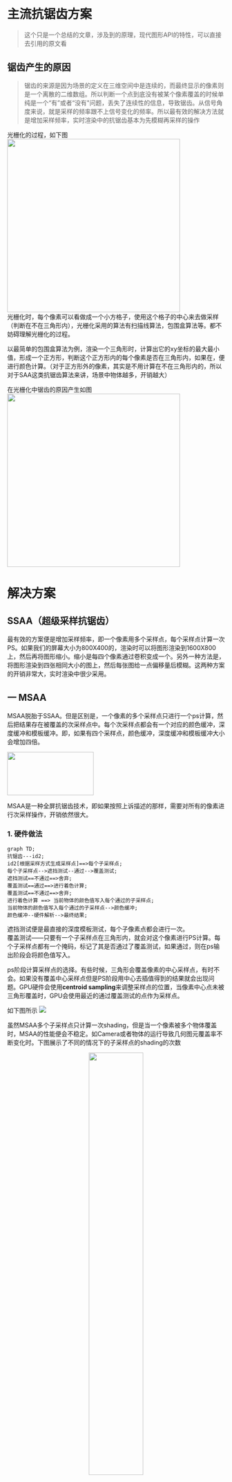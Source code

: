 # 主流抗锯齿方案
> 这个只是一个总结的文章，涉及到的原理，现代图形API的特性，可以直接去引用的原文看
## 锯齿产生的原因
> 锯齿的来源是因为场景的定义在三维空间中是连续的，而最终显示的像素则是一个离散的二维数组。所以判断一个点到底没有被某个像素覆盖的时候单纯是一个“有”或者“没有"问题，丢失了连续性的信息，导致锯齿。从信号角度来说，就是采样的频率跟不上信号变化的频率。所以最有效的解决方法就是增加采样频率，实时渲染中的抗锯齿基本为先模糊再采样的操作     

光栅化的过程，如下图   
<img src=https://learnopengl-cn.github.io/img/04/11/anti_aliasing_rasterization.png width=400 height=400/>   
光栅化时，每个像素可以看做成一个小方格子，使用这个格子的中心来去做采样（判断在不在三角形内），光栅化采用的算法有扫描线算法，包围盒算法等。都不妨碍理解光栅化的过程。

以最简单的包围盒算法为例，渲染一个三角形时，计算出它的xy坐标的最大最小值，形成一个正方形，判断这个正方形内的每个像素是否在三角形内，如果在，便进行颜色计算。（对于正方形外的像素，其实是不用计算在不在三角形内的，所以对于SAA这类抗锯齿算法来讲，场景中物体越多，开销越大）

在光栅化中锯齿的原因产生如图  
<img src=https://pic1.zhimg.com/v2-e8fb6df391da080aae6fcb843fe5f76c_r.jpg width=400 height=400/>  

# 解决方案
## SSAA（超级采样抗锯齿）  
  最有效的方案便是增加采样频率，即一个像素用多个采样点，每个采样点计算一次PS。如果我们的屏幕大小为800X400的，渲染时可以将图形渲染到1600X800上，然后再将图形缩小。缩小是每四个像素通过卷积变成一个。另外一种方法是，将图形渲染到四张相同大小的图上，然后每张图给一点偏移量后模糊。这两种方案的开销非常大，实时渲染中很少采用。
## 一 MSAA

MSAA脱胎于SSAA。但是区别是，一个像素的多个采样点只进行一个ps计算，然后把结果存在被覆盖的次采样点中。每个次采样点都会有一个对应的颜色缓冲，深度缓冲和模板缓冲。即，如果有四个采样点，颜色缓冲，深度缓冲和模板缓冲大小会增加四倍。

<img src=https://learnopengl-cn.github.io/img/04/11/anti_aliasing_sample_points.png width=200 height=100/>  
 
MSAA是一种全屏抗锯齿技术，即如果按照上诉描述的那样，需要对所有的像素进行次采样操作，开销依然很大。

### 1. 硬件做法
```mermaid
graph TD;
抗锯齿---id2;  
id2[根据采样方式生成采样点]==>每个子采样点;
每个子采样点-->遮挡测试--通过-->覆盖测试;
遮挡测试==不通过==>舍弃;
覆盖测试==通过==>进行着色计算;   
覆盖测试==不通过==>舍弃; 
进行着色计算 ==> 当前物体的颜色值写入每个通过的子采样点;    
当前物体的颜色值写入每个通过的子采样点-->颜色缓冲;
颜色缓冲--硬件解析-->最终结果;
```
遮挡测试便是最直接的深度模板测试，每个子像素点都会进行一次。  
覆盖测试——只要有一个子采样点在三角形内，就会对这个像素进行PS计算。每个子采样点都有一个掩码，标记了其是否通过了覆盖测试，如果通过，则在ps输出阶段会将颜色值写入。  

ps阶段计算采样点的选择。有些时候，三角形会覆盖像素的中心采样点，有时不会。如果没有覆盖中心采样点但是PS阶段用中心去插值得到的结果就会出现问题。GPU硬件会使用**centroid sampling**来调整采样点的位置，当像素中心点未被三角形覆盖时，GPU会使用最近的通过覆盖测试的点作为采样点。



如下图所示
<img src=https://pic2.zhimg.com/80/v2-17309fd4ecfe30bd49439fea451a9cf9_720w.jpg /> 

虽然MSAA多个子采样点只计算一次shading，但是当一个像素被多个物体覆盖时，MSAA的性能便会不稳定。如Camera或者物体的运行导致几何图元覆盖率不断变化时。下图展示了不同的情况下的子采样点的shading的次数
<div align=center><img src=https://pic1.zhimg.com/80/v2-46bd967c6a7e435f772153970f872ca4_720w.jpg width="50%" height="50%"/> </div>

<center><font size = 1>4个子采样点中有三个被覆盖，执行两次shading计算</font></center>

<div align=center><img src=https://pic1.zhimg.com/80/v2-4ddcb2eef27dd1fa7c98c5fd31563fe4_720w.jpg width="50%" height="50%"/> </div>

<center><font size = 1>4个子采样点被同一Primitive覆盖，执行一次shading计算</font></center>

MSAA会使用单独的贴图格式来存储值。如RGBA8_4X，表示四个采样点的MSAA贴图，占用内存是普通贴图的4倍。

如上图左边所示，对于 MSAA，每个像素上的次像素点，都会单独存储颜色值。一种优化的方案是使用 NVIDIA 的 CSAA(coverage sampling antialiasing)或者 AMD 的 EQAA(enhanced quality antialiasing)。如上图右边所示，这种方式下每个次像素点不会记录颜色，而是记录颜色列表的索引，这样可以减少内存的消耗。



当所有的渲染工作都完成后，就可以对 MSAA 的 RenderTarget 进行 resolve 操作，来得到最终的结果。一般情况下，MSAA 是硬件直接用 box filter 进行 resolve，也就是将像素中对应的次像素点中的颜色直接取平均值。这样 filter 之后，就可以得到边缘平滑的抗锯齿效果，每个像素上的次像素采样点越多，得到的效果也就越好。
### 2. MSAA的采样模式
有效的采样模式也是 AA 很重要的部分，这点不仅包括 MSAA ，对于后面我们将要讲到的 TAA ，也是一样的道理。

一般来说，MSAA 不会直接在一个像素上进行网格状均匀放置次像素点。我们更加倾向于使用**低差异采样序列**，比如 Halton 序列，Poisson disk 等。比如下图所示，分别是2x，4x，6x，8x MSAA 的常用采样模式。 MSAA 通常会直接在在硬件中集成好采样模式，而不需要手动设置位置。
<img src=https://pic1.zhimg.com/80/v2-e867047bb6c672e95f843e359fe8990c_720w.jpg /> 

#### 3.MSAA Resolve
早期的Gpu Resolve是在固定硬件中执行的，操作基本上等同于对给定的像素内的所有子样本进行平均，好处是完全被覆盖的像素最终得到的颜色值与不进行MSAA一样。

现代的API提供了自定义的Resolve方式。

MSAA的深度缓冲和模板缓冲的大小也会翻倍，Resolve时并不会得倒准确的深度值，因为对四个子采样点进行平均得倒的深度是不对的，现代API如VK,DX12提供了自定义解析方式，如使用最大值，或者最小值作为该像素的深度值，但是Opengles并没有提供这个功能，所以在URP中，如果开启了MSAA且使用的API为Opengles，将会使用DepthPrepass，提前进行一次深度计算。

传统的API可以进行软Resolve，即将没有解析的多倍的缓冲图用作纹理，然后通过在shader中使用特定的函数实现。深度也可以通过这种方式进行软解析。解析方式如下
```C#
  uniformvsampler2DMS screentextureMS;    ///声明该贴图是为解析的多重采样图
  vec4 color = texelFetch(screentextureMS,Texcoords,3);//三表示采样第三个子采样点
```

离屏渲染时，什么时候解析多重渲染纹理，通过将多重采样缓冲拷贝到一个中间缓冲便可以实现。通过**glBiltFramebuffer** 来拷贝同时解析。


### 4.CSAA和EQAA
Nvidia和AMD有特殊的Resolve方式，并且可以在MSAA渲染目标中访问任意子样本数据。
### 5.On-Chip MSAA

移动设备上的 GPU，会使用 Tiled 模式的方式进行渲染。在 Tiled 模式下，屏幕会划分成 16x16的 tile，每个 tile 作为一个组进行渲染。在渲染每个 tile 时，FrameBuffer 会存储在 on-chip 缓存中，以便快速访问。当整个 tile 渲染完成后，on-chip 缓存中的 FrameBuffer 会写回到内存中，这样可以降低带宽的占用。

在这类设备上使用 MSAA 时，就可以在 MSAA 的 FrameBuffer 写回内存时，进行 Resolve 操作，这样可以节省内存和带宽。

在 UE4 中，在手机上开启 MobileMSAA 设置时，就可以直接使用这种 On-chip 的 MSAA方式。

在 Unity 中使用要更加复杂一些，Unity 没有自带 On-chip MSAA的设置，需要自己将 RenderTarget 设置为 Memoryless 模式，将物体渲染到 RenderTarget 上，而且只能支持 Vulkan 和 Metal图形平台。

### 6. MSAA的一些问题
#### 一 HDR
开启MSAA后，如果同时启用了HDR，颜色对比度高的地方会出现明显的锯齿。如下图所示:
<image src= "https://therealmjp.github.io/images/converted/msaa-overview/humus_normal.png">

产生锯齿的原因是对比度高的地方的值，在解析时，应用BOXResolve处理多个采样点取平均后的值会使对比度更高，不会很好的融合，产生了锯齿。

解决办法，如果可以自定义解析方式，则通过自定义解析来解决，如果不可以，则参考堡垒之夜在移动端的MSAA方案，主要是解决没有CustomResolve的时候解决HDR抗锯齿的问题

1. 首先是在Base Pass的最后一个dc绘制一个全屏的quad，里面的shader非常简单，就是一个alu拟合的tonemapping，使用了FrameBufferFetch特性，这个DC可以称之为PreTonemapMsaa，注意只在移动端iOS开启
2. 在TBDR的架构中Store 出来 的scene color直接就是抗锯齿的，在后处理阶段，由于还是需要HDR的渲染信息，所以在后处理之前还是会做一个反向的alu tonemapping来还原HDR信息，另外这个过程并没有用一个单独的pass来处理，而是合并在后处理的第一个pass中，节省了带宽。 默认状态下，这个计算放在了BloomSetup Pass中。

现在的图形API除了OpenglES以外都支持了CustomResolve。

#### 二  深度问题
MSAA开启后，深度附件也会成为多重采样附件，如果后续不需要深度图的话，没有什么问题。但是如果需要深度图，向OpenGlES  API又不支持Custom Resolve和解析深度的情况下，是不可以通过Copy   DepthAttachment来获取深度的，Unity通过一个PerDepthPass，来提前渲染一边所有写入深度的物体来获取深度图，这样的方法在移动端，不仅会使DC翻倍，也会使顶点数据翻倍。

针对OpenglES 的解析问题如下文。
- OpenglES 
  OpenglES 本身并不支持MSAA，实现MSAA的方式是通扩展。解析方式为检测到当前的贴图状态改变时，自动解析，即如果从一个写的状态变成读的状态，就会自动解析。但是这个扩展只对Color  attachment 可用，即不会自动解析Depth。

- 解决办法:
    1. **Shader Framebuffer Fetch**

> 注:深度问题会影响到深度测试和Early-Z，但是移动端有隐面剔除技术，并不特别依赖Early-Z。
#### 三 移动端可能造成的性能问题
1. MSAA采样数过大，因为移动端的MSAA在Tile上执行，如果采样数过多，就会造成一个Tile需要的空间变大，而总的On-Chip是有限的，GPU会通过增加分得的Tile数量来限制一个Tile的大小，这样原本是32X32的一个tile执行一次，可能会变成16X16，而移动端GPU一次执行一个Tile，Tile变多意味着执行的次数变多。同时一个三角形在多个Tile中会多次绘制。
2. 内存问题。在移动端做MSAA得益于Tile上执行，但是如果FB格式设置的不正确，会导致一个渲染缓冲区的内存翻倍（类似PC端，开启MSAA后一个FB的附件大小会翻倍）。如下图所示:
   <image src ="https://pic3.zhimg.com/80/v2-4a0b82ac49247fcbd4a0bce125fe6202_720w.jpg">
通过设置Store Action 不resolve MSAA RT，以及将内存模式设为memoryless可以达到内存和带宽的最优状态
  <image src = "https://pic4.zhimg.com/80/v2-482696bbb141c26267953c863e828657_720w.jpg">

> 另外需要特别注意的一点就是在一些android设备中，当framebuffer fetch存在的时候，msaa会退化成per sampler shading，消耗倍增，需要特别注意。**这段作者本人只给出了结论，没有给出验证，我不清楚实际情况。**

### 参考以下文章
1. [移动端高性能图形开发 - 详解MSAA](https://zhuanlan.zhihu.com/p/382063141)
2. [游戏引擎随笔 0x15：现代图形 API 的 MSAA](https://zhuanlan.zhihu.com/p/263101710)
3. [从一个小bug看MSAA depth resolve](http://aicdg.com/ue4-msaa-depth/)
4. [opengl es 3.0 MSAA depth resolve](http://aicdg.com/gles3-msaa-depth/)
5. [vulkan mass shader resolve](http://aicdg.com/vulkan-mass-shader-resolve/)
6. [[译]Bandwidth Efficient Graphics with ARM Mali GPUs](https://zhuanlan.zhihu.com/p/344809069)
7. [游戏引擎随笔 0x09：现代图形 API 实战回顾-Vulkan 篇](https://zhuanlan.zhihu.com/p/124251944)
8. [游戏引擎随笔 0x11：现代图形 API 特性的统一：Attachment Fetch](https://zhuanlan.zhihu.com/p/131392827)





